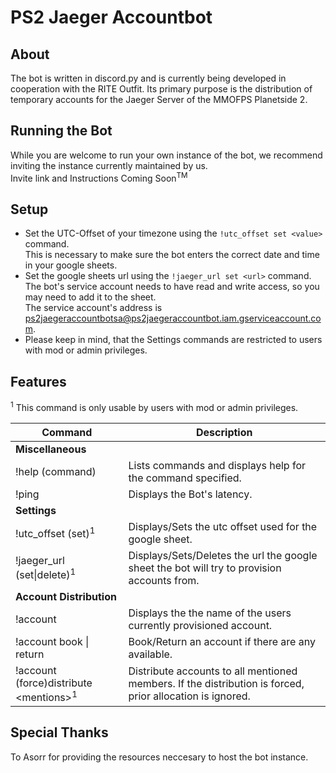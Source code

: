 # PS2 Jaeger Accountbot
## About
The bot is written in discord.py and is currently being developed in cooperation with the RITE Outfit.
Its primary purpose is the distribution of temporary accounts for the Jaeger Server of the MMOFPS Planetside 2.

## Running the Bot
While you are welcome to run your own instance of the bot, we recommend inviting the instance currently maintained by us.  
Invite link and Instructions Coming Soon<sup>TM</sup>

## Setup
- Set the UTC-Offset of your timezone using the `!utc_offset set <value>` command.  
  This is necessary to make sure the bot enters the correct date and time in your google sheets.
- Set the google sheets url using the `!jaeger_url set <url>` command.  
  The bot's service account needs to have read and write access, so you may need to add it to the sheet.  
  The service account's address is ps2jaegeraccountbotsa@ps2jaegeraccountbot.iam.gserviceaccount.com.
- Please keep in mind, that the Settings commands are restricted to users with mod or admin privileges.

## Features

<sup>1</sup> This command is only usable by users with mod or admin privileges.

| Command | Description |
| --- | --- |
| **Miscellaneous** | |
| !help (command)| Lists commands and displays help for the command specified. |
| !ping | Displays the Bot's latency. |
| **Settings** | |
| !utc_offset (set)<sup>1</sup> | Displays/Sets the utc offset used for the google sheet. |
| !jaeger_url (set\|delete)<sup>1</sup> | Displays/Sets/Deletes the url the google sheet the bot will try to provision accounts from. |
| **Account Distribution** | |
| !account | Displays the the name of the users currently provisioned account. |
| !account book \| return | Book/Return an account if there are any available. |
| !account (force)distribute \<mentions><sup>1</sup>| Distribute accounts to all mentioned members. If the distribution is forced, prior allocation is ignored. |

## Special Thanks

To Asorr for providing the resources neccesary to host the bot instance.
